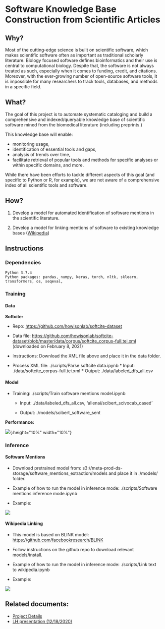 # Software Knowledge Base Construction from Scientific Articles

## Why?

Most of the cutting-edge science is built on scientific software, which makes scientific software often as important as traditional scholarly literature. Biology focused software defines bioinformatics and their use is central to computational biology. Despite that, the software is not always treated as such, especially when it comes to funding, credit, and citations. 
Moreover, with the ever-growing number of open-source software tools, it is impossible for many researchers to track tools, databases, and methods in a specific field. 

## What? 

The goal of this project is to automate systematic cataloging and build a comprehensive and indexed/queryable knowledge base of scientific software mined from the biomedical literature (including preprints.) 

This knowledge base will enable:
*  monitoring usage, 
*  identification of essential tools and gaps, 
*  analysis of trends over time,
*  facilitate retrieval of popular tools and methods for specific analyses or within specific domains, and more. 

While there have been efforts to tackle different aspects of this goal (and specific to Python or R, for example), we are not aware of a comprehensive index of all scientific tools and software. 

## How? 

1. Develop a model for automated identification of software mentions in the scientific literature.

2. Develop a model for linking mentions of software to existing knowledge bases ([Wikipedia](https://en.wikipedia.org/wiki/Main_Page))


## Instructions

### Dependencies
    Python 3.7.4
    Python packages: pandas, numpy, keras, torch, nltk, sklearn, transformers, os, seqeval, 

### Training
#### Data

  __Softcite:__ 
  
  * Repo: https://github.com/howisonlab/softcite-dataset
	
  * Data file: https://github.com/howisonlab/softcite-dataset/blob/master/data/corpus/softcite_corpus-full.tei.xml (downloaded on February 8, 2021)
        
  * Instructions: Download the XML file above and place it in the data folder. 
        
  * Process XML file: ./scripts/Parse softcite data.ipynb
          * Input: ./data/softcite_corpus-full.tei.xml
    	  * Output: ./data/labeled_dfs_all.csv

#### Model

  * Training: ./scripts/Train software mentions model.ipynb 
  
	  * Input: ./data/labeled_dfs_all.csv, ‘allenai/scibert_scivocab_cased’

	  * Output: ./models/scibert_software_sent 
  
  __Performance:__
  
  ![](https://github.com/chanzuckerberg/cord19-software-mentions/blob/main/img/img1.png){:height="10%" width="10%"}
	
### Inference 

#### Software Mentions
    
  * Download pretrained model from: s3://meta-prod-ds-storage/software_mentions_extraction/models and place it in ./models/ folder. 
  
  * Example of how to run the model in inference mode: ./scripts/Software mentions inference mode.ipynb
  
  * Example: 
  
  ![](https://github.com/chanzuckerberg/cord19-software-mentions/blob/main/img/img2.png?raw=true)

#### Wikipedia Linking 

  * This model is based on BLINK model: https://github.com/facebookresearch/BLINK 
  
  * Follow instructions on the github repo to download relevant models/install. 

  * Example of how to run the model in inference mode: ./scripts/Link text to wikipedia.ipynb
	
  * Example: 
        
  ![](https://github.com/chanzuckerberg/cord19-software-mentions/blob/main/img/img3.png?raw=true)

## Related documents: 

* [Project Details](https://docs.google.com/document/d/1BwFHpvispYfniaQR-xx00VpP0EdYxXnkWp-cldWYDr4/edit)
* [LH presentation (12/18/2020)](https://drive.google.com/file/d/1Be85kFXwtCnXf2iajZAz_aN0ldN9HhdG/view)


